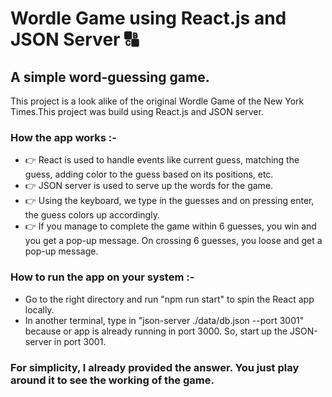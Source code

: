 # Wordle Game using React.js and JSON Server 🔠
## A simple word-guessing game.

This project is a look alike of the original Wordle Game of the New York Times.This project was build using React.js and JSON server.
### How the app works :-
* 👉 React is used to handle events like current guess, matching the guess, adding color to the guess based on its positions, etc.
* 👉 JSON server is used to serve up the words for the game.
* 👉 Using the keyboard, we type in the guesses and on pressing enter, the guess colors up accordingly.
* 👉 If you manage to complete the game within 6 guesses, you win and you get a pop-up message. On crossing 6 guesses, you loose and get a pop-up message.

### How to run the app on your system :-
* Go to the right directory and run "npm run start" to spin the React app locally.
* In another terminal, type in "json-server ./data/db.json --port 3001" because or app is already running in port 3000. So, start up the JSON-server in port 3001.

### For simplicity, I already provided the answer. You just play around it to see the working of the game.
